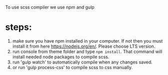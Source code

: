 To use scss compiler we use npm and gulp

# steps:
1. make sure you have npm installed in your computer. If not then you must install it from here https://nodejs.org/en/. Please choose LTS version.
2. run console from theme folder and type `npm install`. That command will install needed node packages to compile scss.
3. run 'gulp watch' to automatically compile when any changes saved.
4. or run 'gulp process-css' to compile scss to css manually.
